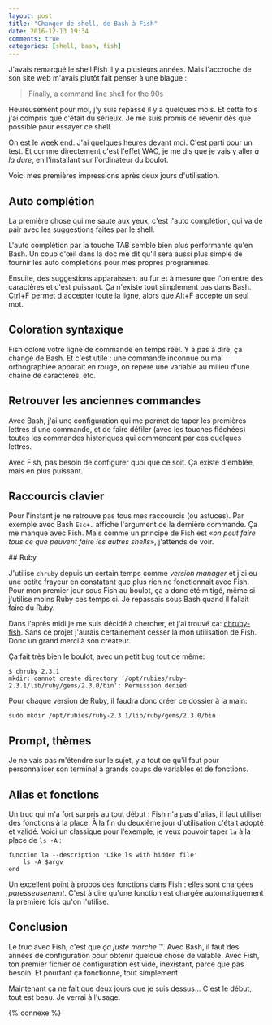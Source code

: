 ```yaml
---
layout: post
title: "Changer de shell, de Bash à Fish"
date: 2016-12-13 19:34
comments: true
categories: [shell, bash, fish]
---
```


J'avais remarqué le shell Fish il y a plusieurs années. Mais l'accroche de son
site web m'avais plutôt fait penser à une blague :

> Finally, a command line shell for the 90s

Heureusement pour moi, j'y suis repassé il y a quelques mois. Et cette fois
j'ai compris que c'était du sérieux. Je me suis promis de revenir dès que
possible pour essayer ce shell.

On est le week end. J'ai quelques heures devant moi. C'est parti pour
un test. Et comme directement c'est l'effet WAO, je me dis que je
vais y aller *à la dure*, en l'installant sur l'ordinateur du boulot.

Voici mes premières impressions après deux jours d'utilisation.

<!-- more -->

## Auto complétion

La première chose qui me saute aux yeux, c'est l'auto complétion, qui va de pair
avec les suggestions faites par le shell.

L'auto complétion par la touche TAB semble bien plus performante qu'en Bash. Un
coup d'œil dans la doc me dit qu'il sera aussi plus simple de fournir les
auto complétions pour mes propres programmes.

Ensuite, des suggestions apparaissent au fur et à mesure que l'on entre des
caractères et c'est puissant. Ça n'existe tout simplement pas dans Bash. Ctrl+F
permet d'accepter toute la ligne, alors que Alt+F accepte un seul mot.

## Coloration syntaxique

Fish colore votre ligne de commande en temps réel. Y a pas à dire, ça change de
Bash. Et c'est utile : une commande inconnue ou mal orthographiée apparait en
rouge, on repère une variable au milieu d'une chaîne de caractères, etc.

## Retrouver les anciennes commandes

Avec Bash, j'ai une configuration qui me permet de taper les premières lettres
d'une commande, et de faire défiler (avec les touches fléchées) toutes les
commandes historiques qui commencent par ces quelques lettres.

Avec Fish, pas besoin de configurer quoi que ce soit. Ça existe d'emblée, mais
en plus puissant.

## Raccourcis clavier

Pour l'instant je ne retrouve pas tous mes raccourcis (ou astuces).
Par exemple avec Bash `Esc+.` affiche l'argument de la dernière commande. Ça me
manque avec Fish. Mais comme un principe de Fish est «*on peut faire tous ce que
peuvent faire les autres shells*», j'attends de voir.

## Ruby

J'utilise `chruby` depuis un certain temps comme *version manager* et j'ai eu
une petite frayeur en constatant que plus rien ne fonctionnait avec Fish.
Pour mon premier jour sous Fish au boulot, ça a donc été mitigé, même si j'utilise
moins Ruby ces temps ci. Je repassais sous Bash quand il fallait faire du Ruby.

Dans l'après midi je me suis décidé à chercher, et j'ai trouvé ça:
[chruby-fish](https://github.com/JeanMertz/chruby-fish). Sans ce projet j'aurais
certainement cesser là mon utilisation de Fish. Donc un grand merci à son
créateur.

Ça fait très bien le boulot, avec un petit bug tout de même:

```
$ chruby 2.3.1
mkdir: cannot create directory ‘/opt/rubies/ruby-2.3.1/lib/ruby/gems/2.3.0/bin’: Permission denied
```

Pour chaque version de Ruby, il faudra donc créer ce dossier à la main:

    sudo mkdir /opt/rubies/ruby-2.3.1/lib/ruby/gems/2.3.0/bin

## Prompt, thèmes

Je ne vais pas m'étendre sur le sujet, y a tout ce qu'il faut pour
personnaliser son terminal à grands coups de variables et de fonctions.

## Alias et fonctions

Un truc qui m'a fort surpris au tout début : Fish n'a pas d'alias, il faut
utiliser des fonctions à la place. À la fin du deuxième jour d'utilisation
c'était adopté et validé. Voici un classique pour l'exemple, je veux pouvoir
taper `la` à la place de `ls -A` :

```
function la --description 'Like ls with hidden file'
    ls -A $argv
end
```

Un excellent point à propos des fonctions dans Fish : elles sont chargées
*paresseusement*. C'est à dire qu'une fonction est chargée automatiquement la
première fois qu'on l'utilise.

## Conclusion

Le truc avec Fish, c'est que *ça juste marche* &trade;. Avec Bash, il faut des
années de configuration pour obtenir quelque chose de valable. Avec Fish, ton
premier fichier de configuration est vide, inexistant, parce que pas besoin. Et
pourtant ça fonctionne, tout simplement.

Maintenant ça ne fait que deux jours que je suis dessus… C'est le début, tout
est beau. Je verrai à l'usage.

{% connexe %}
